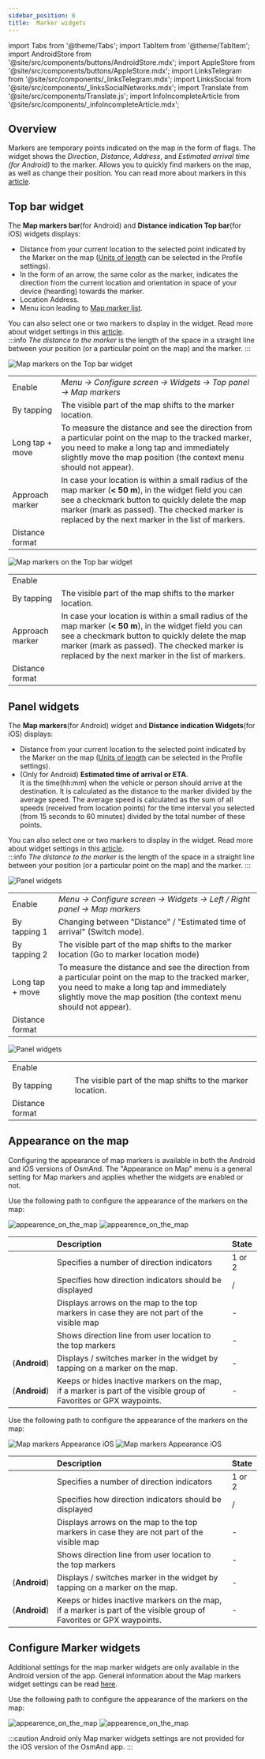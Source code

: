 ```yaml
---
sidebar_position: 6
title:  Marker widgets
---
```


import Tabs from '@theme/Tabs';
import TabItem from '@theme/TabItem';
import AndroidStore from '@site/src/components/buttons/AndroidStore.mdx';
import AppleStore from '@site/src/components/buttons/AppleStore.mdx';
import LinksTelegram from '@site/src/components/_linksTelegram.mdx';
import LinksSocial from '@site/src/components/_linksSocialNetworks.mdx';
import Translate from '@site/src/components/Translate.js';
import InfoIncompleteArticle from '@site/src/components/_infoIncompleteArticle.mdx';

## Overview

Markers are temporary points indicated on the map in the form of flags. The widget shows the *Direction*, *Distance*, *Address*, and *Estimated arrival time (for Android)* to the marker. Allows you to quickly find markers on the map, as well as change their position. You can read more about markers in this [article](../personal/markers).  


## Top bar widget

The **Map markers bar**(for Android) and **Distance indication Top bar**(for iOS) widgets displays:
- Distance from your current location to the selected point indicated by the Marker on the map ([Units of length](../personal/profiles/#general-settings) can be selected in the Profile settings).
- In the form of an arrow, the same color as the marker, indicates the direction from the current location and orientation in space of your device (hearding) towards the marker.
- Location Address.
- Menu icon leading to [Map marker list](../personal/markers/#map-markers-menu).

You can also select one or two markers to display in the widget. Read more about widget settings in this [article](https://osmand.net/docs/user/personal/markers#map-markers-widgets).    
:::info
*The distance to the marker* is the length of the space in a straight line between your position (or a particular point on the map) and the marker.
:::  

<Tabs groupId="operating-systems">

<TabItem value="android" label="Android">  

![Map markers on the Top bar widget](@site/static/img/widgets/map_markers_top-bar-widget-andr.png)

| | |
|------------|------------|
| Enable | *Menu → Configure screen → Widgets → Top panel → Map markers* |
| By tapping | The visible part of the map shifts to the marker location. |
| Long tap + move | To measure the distance and see the direction from a particular point on the map to the tracked marker, you need to make a long tap and immediately slightly move the map position (the context menu should not appear). |
| Approach marker | In case your location is within a small radius of the map marker (**< 50 m**), in the widget field you can see a checkmark button to quickly delete the map marker (mark as passed). The checked marker is replaced by the next marker in the list of markers.  |
| Distance format | *<Translate android="true" ids="shared_string_menu,configure_profile,general_settings_2,units_and_formats,unit_of_length"/>*  |

</TabItem>

<TabItem value="ios" label="iOS">  

![Map markers on the Top bar widget](@site/static/img/widgets/map_markers_top-bar-widget-ios.png)

| | |
|------------|------------|
| Enable | *<Translate ios="true" ids="menu,layer_map_appearance,map_widget_appearance_rem,map_markers"/>* |
| By tapping | The visible part of the map shifts to the marker location. |
| Approach marker | In case your location is within a small radius of the map marker (**< 50 m**), in the widget field you can see a checkmark button to quickly delete the map marker (mark as passed). The checked marker is replaced by the next marker in the list of markers.  |
| Distance format  | *<Translate ios="true" ids="menu,sett_settings,app_profiles,general_settings_2,units_and_formats,unit_of_length"/>*  |  

</TabItem>

</Tabs> 


## Panel widgets

The **Map markers**(for Android) widget and **Distance indication Widgets**(for iOS) displays:  
- Distance from your current location to the selected point indicated by the Marker on the map ([Units of length](../personal/profiles/#general-settings) can be selected in the Profile settings).
- (Only for Android) **Estimated time of arrival or ETA**.  
It is the time(hh:mm) when the vehicle or person should arrive at the destination. It is calculated as the distance to the marker divided by the average speed. 
The average speed is calculated as the sum of all speeds (received from location points) for the time interval you selected (from 15 seconds to 60 minutes) divided by the total number of these points.

You can also select one or two markers to display in the widget. Read more about widget settings in this [article](https://osmand.net/docs/user/personal/markers#map-markers-widgets).   
:::info
*The distance to the marker* is the length of the space in a straight line between your position (or a particular point on the map) and the marker.
:::  


<Tabs groupId="operating-systems">

<TabItem value="android" label="Android">  

![Panel widgets](@site/static/img/widgets/map_markers_widget-02.png)  

| | |
|------------|------------|
| Enable | *Menu → Configure screen → Widgets → Left / Right panel → Map markers*  |
| By tapping 1 | Changing between "Distance" / "Estimated time of arrival" (Switch mode). |
| By tapping 2 | The visible part of the map shifts to the marker location (Go to marker location mode) |
| Long tap + move | To measure the distance and see the direction from a particular point on the map to the tracked marker, you need to make a long tap and immediately slightly move the map position (the context menu should not appear). |
| Distance format | *<Translate android="true" ids="shared_string_menu,configure_profile,general_settings_2,units_and_formats,unit_of_length"/>*  |


</TabItem>

<TabItem value="ios" label="iOS">  

![Panel widgets](@site/static/img/widgets/map_markers_widget_ios-02.png)

| | |
|------------|------------|
| Enable | *<Translate ios="true" ids="menu,layer_map_appearance,map_widget_appearance_rem,map_markers"/>*  |
| By tapping | The visible part of the map shifts to the marker location. |
| Distance format  | *<Translate ios="true" ids="menu,sett_settings,app_profiles,general_settings_2,units_and_formats,unit_of_length"/>*  |

</TabItem>

</Tabs> 


## Appearance on the map

Configuring the appearance of map markers is available in both the Android and iOS versions of OsmAnd. The "Appearance on Map" menu is a general setting for Map markers and applies whether the widgets are enabled or not.  

<Tabs groupId="operating-systems">

<TabItem value="android" label="Android">  

Use the following path to configure the appearance of the markers on the map:  
*<Translate android="true" ids="shared_string_menu,map_markers_item,shared_string_more_without_dots,appearance_on_the_map"/>* 

![appearence_on_the_map](@site/static/img/widgets/appearence_on_the_map-01.png)   ![appearence_on_the_map](@site/static/img/widgets/appearence_on_the_map-02.png)  

|    | Description    | State | 
| :------------- | :------------- | :------------- |
| <Translate android="true" ids="active_markers"/> | Specifies a number of direction indicators| 1 or 2 | 
|  <Translate android="true" ids="show_direction"/> | Specifies how direction indicators should be displayed | <Translate android="true" ids="shared_string_topbar"/> / <Translate android="true" ids="shared_string_widgets"/>| 
|  <Translate android="true" ids="show_arrows_on_the_map"/> |  Displays arrows on the map to the top markers in case they are not part of the visible map | - |
| <Translate android="true" ids="show_guide_line"/> | Shows direction line from user location to the top markers  | - |
| <Translate android="true" ids="one_tap_active"/> (**Android**) |  Displays / switches marker in the widget by tapping on a marker on the map. |  - | 
| <Translate android="true" ids="keep_passed_markers"/> (**Android**) | Keeps or hides inactive markers on the map, if a marker is part of the visible group of Favorites or GPX waypoints. | -  |

</TabItem>

<TabItem value="ios" label="iOS">  

Use the following path to configure the appearance of the markers on the map:  
*<Translate ios="true" ids="menu,map_markers,appearance_on_map"/>* 

![Map markers Appearance iOS](@site/static/img/widgets/map_markers_appearance_ios-01.png)  ![Map markers Appearance iOS](@site/static/img/widgets/map_markers_appearance_ios-02.png)  

|    | Description    | State | 
| :------------- | :------------- | :------------- |
| <Translate android="true" ids="active_markers"/> | Specifies a number of direction indicators| 1 or 2 | 
|  <Translate android="true" ids="show_direction"/> | Specifies how direction indicators should be displayed | <Translate android="true" ids="shared_string_topbar"/> / <Translate android="true" ids="shared_string_widgets"/>| 
|  <Translate android="true" ids="show_arrows_on_the_map"/> |  Displays arrows on the map to the top markers in case they are not part of the visible map | - |
| <Translate android="true" ids="show_guide_line"/> | Shows direction line from user location to the top markers  | - |
| <Translate android="true" ids="one_tap_active"/> (**Android**) |  Displays / switches marker in the widget by tapping on a marker on the map. |  - | 
| <Translate android="true" ids="keep_passed_markers"/> (**Android**) | Keeps or hides inactive markers on the map, if a marker is part of the visible group of Favorites or GPX waypoints. | -  |

</TabItem>

</Tabs> 


## Configure Marker widgets

Additional settings for the map marker widgets are only available in the Android version of the app. General information about the Map markers widget settings can be read [here](../personal/markers#map-markers-widgets).  

<!--All marker appearance settings and widget parameters are configured through the same menu.-->

<Tabs groupId="operating-systems">

<TabItem value="android" label="Android">  

Use the following path to configure the appearance of the markers on the map:  
*<Translate android="true" ids="shared_string_menu,map_markers_item,shared_string_more_without_dots,appearance_on_the_map"/>* 

![appearence_on_the_map](@site/static/img/widgets/appearence_on_the_map-01.png)   ![appearence_on_the_map](@site/static/img/widgets/appearence_on_the_map-02.png)

</TabItem>

<TabItem value="ios" label="iOS">  

:::caution Android only
Map marker widgets settings are not provided for the iOS version of the OsmAnd app.
:::

</TabItem>

</Tabs> 